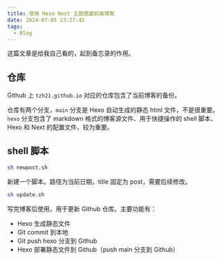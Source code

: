 ```yaml
---
title: 使用 Hexo Next 主题搭建前端博客
date: 2024-07-05 23:27:45
tags:
  - Blog
---
```


这篇文章是给我自己看的，起到备忘录的作用。

## 仓库

Github 上 `tzh21.github.io` 对应的仓库包含了当前博客的备份。

仓库有两个分支，`main` 分支是 Hexo 自动生成的静态 html 文件，不是很重要。`hexo` 分支包含了 markdown 格式的博客源文件、用于快捷操作的 shell 脚本、Hexo 和 Next 的配置文件，较为重要。

## shell 脚本

```sh
sh newpost.sh
```

新建一个脚本。路径为当前日期，title 固定为 post，需要后续修改。

```sh
sh update.sh
```

写完博客后使用，用于更新 Github 仓库。主要功能有：

* Hexo 生成静态文件
* Git commit 到本地
* Git push hexo 分支到 Github
* Hexo 部署静态文件到 Github（push main 分支到 Github）

